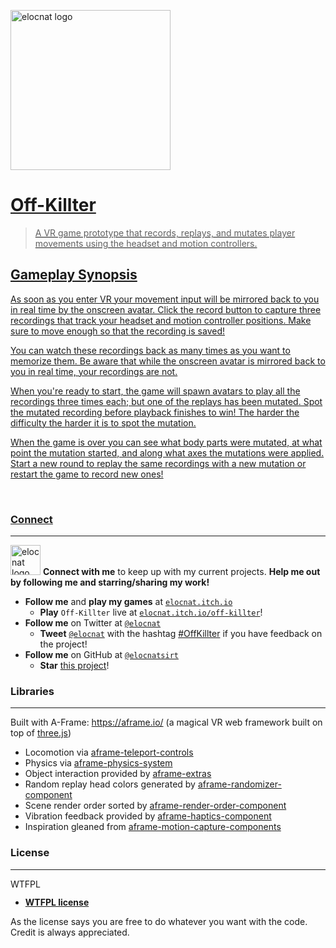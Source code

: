 <a href="https://elocnat.itch.io/off-killter"><img src="https://i.imgur.com/OD9Lp52.jpg" title="Play Off-Killter now at elocnat.itch.io!" alt="elocnat logo" width="256">

# Off-Killter

> A VR game prototype that records, replays, and mutates player movements using the headset and motion controllers.

## Gameplay Synopsis

As soon as you enter VR your movement input will be mirrored back to you in real time by the onscreen avatar. Click the record button to capture three recordings that track your headset and motion controller positions. Make sure to move enough so that the recording is saved!

You can watch these recordings back as many times as you want to memorize them. Be aware that while the onscreen avatar is mirrored back to you in real time, your recordings are not.

When you're ready to start, the game will spawn avatars to play all the recordings three times each; but one of the replays has been mutated. Spot the mutated recording before playback finishes to win! The harder the difficulty the harder it is to spot the mutation.

When the game is over you can see what body parts were mutated, at what point the mutation started, and along what axes the mutations were applied. Start a new round to replay the same recordings with a new mutation or restart the game to record new ones!

<br/>

### Connect
---

<a href="https://elocnat.itch.io"><img src="https://i.imgur.com/s5iagnG.png" title="Play my games on https://elocnat.itch.io" alt="elocnat logo" width="48" height="48"></a> **Connect with me** to keep up with my current projects. **Help me out by following me and starring/sharing my work!**

- **Follow me** and **play my games** at <a href="https://elocnat.itch.io" target="_blank">`elocnat.itch.io`</a>
  - **Play** `Off-Killter` live at <a href="https://elocnat.itch.io/off-killter" target="_blank">`elocnat.itch.io/off-killter`</a>!
- **Follow me** on Twitter at <a href="https://twitter.com/elocnat" target="_blank">`@elocnat`</a>
  - **Tweet** <a href="https://twitter.com/elocnat" target="_blank">`@elocnat`</a> with the hashtag <a href="https://twitter.com/hashtag/OffKillter?f=live" target="_blank">#OffKillter</a> if you have feedback on the project!
- **Follow me** on GitHub at <a href="https://github.com/elocnatsirt" target="_blank">`@elocnatsirt`</a>
  - **Star** <a href="https://github.com/elocnatsirt/off-killter" target="_blank">this project</a>!

### Libraries
---

Built with A-Frame: https://aframe.io/ (a magical VR web framework built on top of [three.js](https://threejs.org/))
* Locomotion via [aframe-teleport-controls](https://github.com/fernandojsg/aframe-teleport-controls)
* Physics via [aframe-physics-system](https://github.com/donmccurdy/aframe-physics-system)
* Object interaction provided by [aframe-extras](https://github.com/donmccurdy/aframe-extras)
* Random replay head colors generated by [aframe-randomizer-component](https://github.com/supermedium/superframe/tree/master/components/randomizer)
* Scene render order sorted by [aframe-render-order-component](https://github.com/supermedium/superframe/tree/master/components/render-order)
* Vibration feedback provided by [aframe-haptics-component](https://github.com/supermedium/superframe/tree/master/components/haptics)
* Inspiration gleaned from [aframe-motion-capture-components](https://github.com/dmarcos/aframe-motion-capture-components/)

### License
---

<a href="http://www.wtfpl.net/"><img src="http://www.wtfpl.net/wp-content/uploads/2012/12/wtfpl-badge-4.png" width="80" height="15" alt="WTFPL" /></a>

- **[WTFPL license](http://www.wtfpl.net/txt/copying/)**

As the license says you are free to do whatever you want with the code. Credit is always appreciated.
